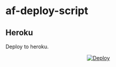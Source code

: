 # af-deploy-script

<!-- ## Railway

[![Deploy on Railway](https://railway.app/button.svg)](https://railway.app/new/template?template=)
<br> -->

## Heroku

Deploy to heroku.
<p align="center">
<a href="https://heroku.com/deploy?template=https://github.com/officialshashik/My-advanced-filter-bot-for-akuppiya">
  <img src="https://www.herokucdn.com/deploy/button.svg" alt="Deploy">
</a>
</p>

